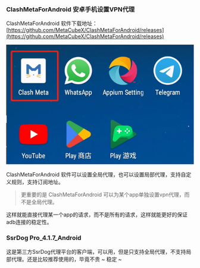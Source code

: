 ### ClashMetaForAndroid 安卓手机设置VPN代理

ClashMetaForAndroid 软件下载地址：[https://github.com/MetaCubeX/ClashMetaForAndroid/releases](https://github.com/MetaCubeX/ClashMetaForAndroid/releases)

![](./images/ClashMetaForAndroid.png)

ClashMetaForAndroid 软件可以设置全局代理，也可以设置局部代理，支持自定义规则，支持订阅地址。

> 更重要的是 ClashMetaForAndroid 可以为某个app单独设置vpn代理，而不是全局代理。

这样就能直接代理某一个app的请求，而不是所有的请求，这样就能更好的保证adb连接的稳定性。

### SsrDog Pro_4.1.7_Android

这是第三方SsrDog代理平台的客户端，可以用，但是只支持全局代理，不支持局部代理。还是比较推荐使用的，毕竟不贵 ~ 稳定 ~